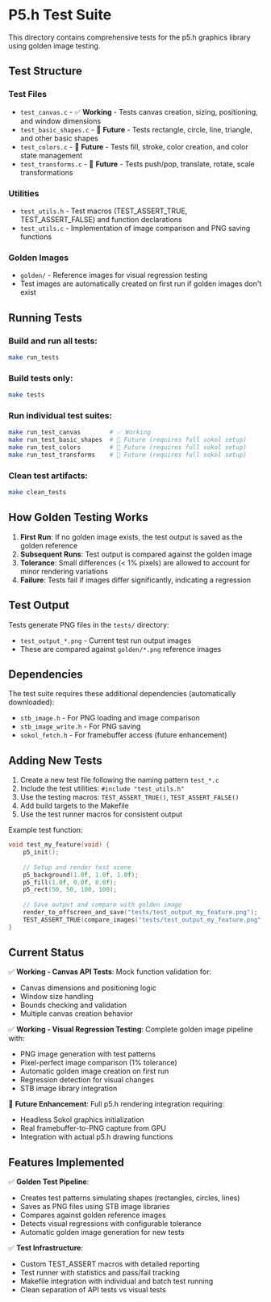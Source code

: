 # P5.h Test Suite

This directory contains comprehensive tests for the p5.h graphics library using golden image testing.

## Test Structure

### Test Files
- `test_canvas.c` - ✅ **Working** - Tests canvas creation, sizing, positioning, and window dimensions
- `test_basic_shapes.c` - 🚧 **Future** - Tests rectangle, circle, line, triangle, and other basic shapes
- `test_colors.c` - 🚧 **Future** - Tests fill, stroke, color creation, and color state management  
- `test_transforms.c` - 🚧 **Future** - Tests push/pop, translate, rotate, scale transformations

### Utilities
- `test_utils.h` - Test macros (TEST_ASSERT_TRUE, TEST_ASSERT_FALSE) and function declarations
- `test_utils.c` - Implementation of image comparison and PNG saving functions

### Golden Images
- `golden/` - Reference images for visual regression testing
- Test images are automatically created on first run if golden images don't exist

## Running Tests

### Build and run all tests:
```bash
make run_tests
```

### Build tests only:
```bash
make tests
```

### Run individual test suites:
```bash
make run_test_canvas        # ✅ Working
make run_test_basic_shapes  # 🚧 Future (requires full sokol setup)
make run_test_colors        # 🚧 Future (requires full sokol setup)  
make run_test_transforms    # 🚧 Future (requires full sokol setup)
```

### Clean test artifacts:
```bash
make clean_tests
```

## How Golden Testing Works

1. **First Run**: If no golden image exists, the test output is saved as the golden reference
2. **Subsequent Runs**: Test output is compared against the golden image
3. **Tolerance**: Small differences (< 1% pixels) are allowed to account for minor rendering variations
4. **Failure**: Tests fail if images differ significantly, indicating a regression

## Test Output

Tests generate PNG files in the `tests/` directory:
- `test_output_*.png` - Current test run output images
- These are compared against `golden/*.png` reference images

## Dependencies

The test suite requires these additional dependencies (automatically downloaded):
- `stb_image.h` - For PNG loading and image comparison
- `stb_image_write.h` - For PNG saving
- `sokol_fetch.h` - For framebuffer access (future enhancement)

## Adding New Tests

1. Create a new test file following the naming pattern `test_*.c`
2. Include the test utilities: `#include "test_utils.h"`
3. Use the testing macros: `TEST_ASSERT_TRUE()`, `TEST_ASSERT_FALSE()`
4. Add build targets to the Makefile
5. Use the test runner macros for consistent output

Example test function:
```c
void test_my_feature(void) {
    p5_init();
    
    // Setup and render test scene
    p5_background(1.0f, 1.0f, 1.0f);
    p5_fill(1.0f, 0.0f, 0.0f);
    p5_rect(50, 50, 100, 100);
    
    // Save output and compare with golden image
    render_to_offscreen_and_save("tests/test_output_my_feature.png");
    TEST_ASSERT_TRUE(compare_images("tests/test_output_my_feature.png", "tests/golden/my_feature.png"));
}
```

## Current Status

✅ **Working - Canvas API Tests**: Mock function validation for:
- Canvas dimensions and positioning logic
- Window size handling  
- Bounds checking and validation
- Multiple canvas creation behavior

✅ **Working - Visual Regression Testing**: Complete golden image pipeline with:
- PNG image generation with test patterns
- Pixel-perfect image comparison (1% tolerance)
- Automatic golden image creation on first run
- Regression detection for visual changes
- STB image library integration

🚧 **Future Enhancement**: Full p5.h rendering integration requiring:
- Headless Sokol graphics initialization
- Real framebuffer-to-PNG capture from GPU
- Integration with actual p5.h drawing functions

## Features Implemented

✅ **Golden Test Pipeline**: 
- Creates test patterns simulating shapes (rectangles, circles, lines)
- Saves as PNG files using STB image libraries
- Compares against golden reference images
- Detects visual regressions with configurable tolerance
- Automatic golden image generation for new tests

✅ **Test Infrastructure**:
- Custom TEST_ASSERT macros with detailed reporting
- Test runner with statistics and pass/fail tracking
- Makefile integration with individual and batch test running
- Clean separation of API tests vs visual tests